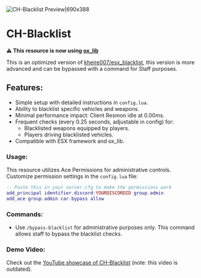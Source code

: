 ![CH-Blacklist Preview|690x388](https://i.imgur.com/eIxdkxo.png)
# CH-Blacklist

**⚠️ This resource is now using [ox_lib](https://github.com/overextended/ox_lib)**

This is an optimized version of [kheire007/esx_blacklist](https://github.com/kheire007/esx_blacklist), this version is more advanced and can be bypassed with a command for Staff purposes.

## **Features:**
- Simple setup with detailed instructions in `config.lua`.
- Ability to blacklist specific vehicles and weapons.
- Minimal performance impact: Client Resmon idle at 0.00ms.
- Frequent checks (every 0.25 seconds, adjustable in config) for:
  - Blacklisted weapons equipped by players.
  - Players driving blacklisted vehicles.
- Compatible with ESX framework and ox_lib.

### **Usage:**

This resource utilizes Ace Permissions for administrative controls. Customize permission settings in the `config.lua` file:

```lua
-- Paste this in your server.cfg to make the permissions work
add_principal identifier.discord:YOURDISCORDID group.admin
add_ace group.admin car.bypass allow
```

### **Commands:**
- Use `/bypass-blacklist` for administrative purposes only. This command allows staff to bypass the blacklist checks.

### **Demo Video:**
Check out the [YouTube showcase of CH-Blacklist](https://www.youtube.com/watch?v=zqaLESQZ98o) (note: this video is outdated).
